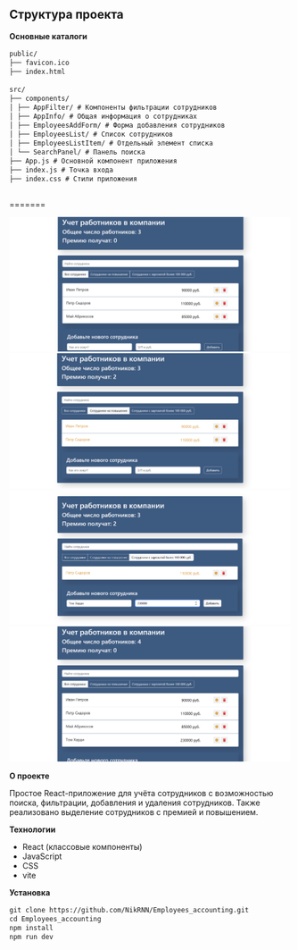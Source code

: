 ## Структура проекта

**Основные каталоги**

```
public/
├── favicon.ico
├── index.html

src/
├── components/
│ ├── AppFilter/ # Компоненты фильтрации сотрудников
│ ├── AppInfo/ # Общая информация о сотрудниках
│ ├── EmployeesAddForm/ # Форма добавления сотрудников
│ ├── EmployeesList/ # Список сотрудников
│ ├── EmployeesListItem/ # Отдельный элемент списка
│ └── SearchPanel/ # Панель поиска
├── App.js # Основной компонент приложения
├── index.js # Точка входа
├── index.css # Стили приложения


```

=======

![Интерфейс приложения](./src/screenshots/screenshot1.png)
![Сотрудники на повышение](./src/screenshots/screenshot2.png)
![Сотрудники с зарплатой более 100 000 руб.](./src/screenshots/screenshot3.png)
![Добавление нового сотрудника](./src/screenshots/screenshot4.png)

**О проекте**

Простое React-приложение для учёта сотрудников с возможностью поиска, фильтрации, добавления и удаления сотрудников. Также реализовано выделение сотрудников с премией и повышением.

**Технологии**

- React (классовые компоненты)
- JavaScript
- CSS
- vite

**Установка**

```
git clone https://github.com/NikRNN/Employees_accounting.git
cd Employees_accounting
npm install
npm run dev
```
